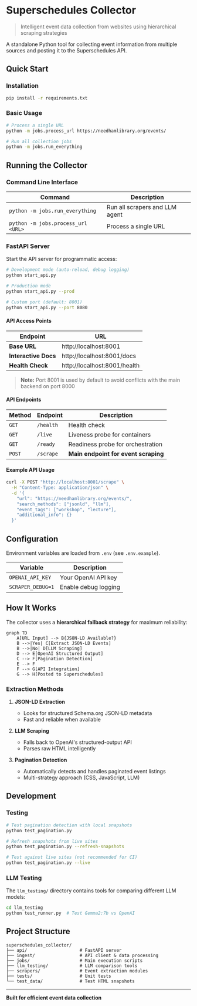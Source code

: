 # Superschedules Collector

> Intelligent event data collection from websites using hierarchical scraping strategies

A standalone Python tool for collecting event information from multiple sources and posting it to the Superschedules API.

## Quick Start

### Installation

```bash
pip install -r requirements.txt
```

### Basic Usage

```bash
# Process a single URL
python -m jobs.process_url https://needhamlibrary.org/events/

# Run all collection jobs
python -m jobs.run_everything
```

## Running the Collector

### Command Line Interface

| Command | Description |
|---------|-------------|
| `python -m jobs.run_everything` | Run all scrapers and LLM agent |
| `python -m jobs.process_url <URL>` | Process a single URL |

### FastAPI Server

Start the API server for programmatic access:

```bash
# Development mode (auto-reload, debug logging)
python start_api.py

# Production mode 
python start_api.py --prod

# Custom port (default: 8001)
python start_api.py --port 8080
```

#### API Access Points

| Endpoint | URL |
|----------|-----|
| **Base URL** | http://localhost:8001 |
| **Interactive Docs** | http://localhost:8001/docs |
| **Health Check** | http://localhost:8001/health |

> **Note:** Port 8001 is used by default to avoid conflicts with the main backend on port 8000

#### API Endpoints

| Method | Endpoint | Description |
|--------|----------|-------------|
| `GET` | `/health` | Health check |
| `GET` | `/live` | Liveness probe for containers |
| `GET` | `/ready` | Readiness probe for orchestration |
| `POST` | `/scrape` | **Main endpoint for event scraping** |

#### Example API Usage

```bash
curl -X POST "http://localhost:8001/scrape" \
  -H "Content-Type: application/json" \
  -d '{
    "url": "https://needhamlibrary.org/events/",
    "search_methods": ["jsonld", "llm"],
    "event_tags": ["workshop", "lecture"],
    "additional_info": {}
  }'
```

## Configuration

Environment variables are loaded from `.env` (see `.env.example`).

| Variable | Description |
|----------|-------------|
| `OPENAI_API_KEY` | Your OpenAI API key |
| `SCRAPER_DEBUG=1` | Enable debug logging |

## How It Works

The collector uses a **hierarchical fallback strategy** for maximum reliability:

```mermaid
graph TD
    A[URL Input] --> B{JSON-LD Available?}
    B -->|Yes| C[Extract JSON-LD Events]
    B -->|No| D[LLM Scraping]
    D --> E[OpenAI Structured Output]
    C --> F[Pagination Detection]
    E --> F
    F --> G[API Integration]
    G --> H[Posted to Superschedules]
```

### Extraction Methods

1. **JSON-LD Extraction**
   - Looks for structured Schema.org JSON-LD metadata
   - Fast and reliable when available

2. **LLM Scraping** 
   - Falls back to OpenAI's structured-output API
   - Parses raw HTML intelligently

3. **Pagination Detection**
   - Automatically detects and handles paginated event listings
   - Multi-strategy approach (CSS, JavaScript, LLM)

## Development

### Testing

```bash
# Test pagination detection with local snapshots
python test_pagination.py

# Refresh snapshots from live sites
python test_pagination.py --refresh-snapshots

# Test against live sites (not recommended for CI)
python test_pagination.py --live
```

### LLM Testing

The `llm_testing/` directory contains tools for comparing different LLM models:

```bash
cd llm_testing
python test_runner.py  # Test Gemma2:7b vs OpenAI
```

## Project Structure

```
superschedules_collector/
├── api/                    # FastAPI server
├── ingest/                 # API client & data processing
├── jobs/                   # Main execution scripts
├── llm_testing/            # LLM comparison tools
├── scrapers/               # Event extraction modules
├── tests/                  # Unit tests
└── test_data/              # Test HTML snapshots
```

---

**Built for efficient event data collection**
